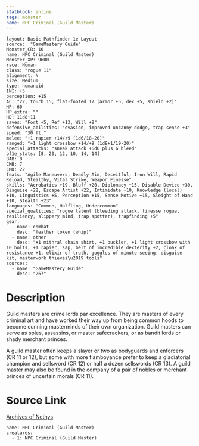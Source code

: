 ```yaml
---
statblock: inline
tags: monster
name: NPC Criminal (Guild Master)
---
```

```statblock
layout: Basic Pathfinder 1e Layout
source:  "GameMastery Guide"
Monster_CR: 10
name: NPC Criminal (Guild Master)
Monster_XP: 9600
race: Human
class: "rogue 11"
alignment: N
size: Medium
type: humanoid
INI: +5
perception: +15
AC: "22, touch 15, flat-footed 17 (armor +5, dex +5, shield +2)"
HP: 60
HP_extra: ""
HD: 11d8+11
saves: "Fort +5, Ref +13, Will +8"
defensive_abilities: "evasion, improved uncanny dodge, trap sense +3"
speed: "30 ft."
melee: "+1 rapier +14/+9 (1d6/18-20)"
ranged: "+1 light crossbow +14/+9 (1d8+1/19-20)"
special_attacks: "sneak attack +6d6 plus 6 bleed"
pf1e_stats: [8, 20, 12, 10, 14, 14]
BAB: 8
CMB: 7
CMD: 22
feats: "Agile Maneuvers, Deadly Aim, Deceitful, Iron Will, Rapid Reload, Stealthy, Vital Strike, Weapon Finesse"
skills: "Acrobatics +19, Bluff +20, Diplomacy +15, Disable Device +30, Disguise +22, Escape Artist +22, Intimidate +10, Knowledge (local) +10, Linguistics +5, Perception +15, Sense Motive +15, Sleight of Hand +10, Stealth +23"
languages: "Common, Halfling, Undercommon"
special_qualities: "rogue talent (bleeding attack, finesse rogue, resiliency, slippery mind, trap spotter), trapfinding +5"
gear:
  - name: combat
    desc: "feather token (whip)"
  - name: other
    desc: "+1 mithral chain shirt, +1 buckler, +1 light crossbow with 10 bolts, +1 rapier, sap, belt of incredible dexterity +2, cloak of resistance +1, elixir of truth, goggles of minute seeing, disguise kit, masterwork thieves\u2019 tools"
sources:
  - name: "GameMastery Guide"
    desc: "267"
```
# Description
Guild masters are crime lords par excellence. They are masters of every criminal art and have worked their way up from being common hoods to become cunning masterminds of their own organization. Guild masters can serve as spies, assassins, or master safecrackers, or as bandit lords or shady merchant princes.

A guild master often keeps a slayer or two as bodyguards and enforcers (CR 11 or 12), but some with more flamboyance prefer to keep a gladiatorial champion and sellsword (CR 12) or half a dozen sellswords (CR 13). A guild master may also be found in the company of a pair of nobles or merchant princes of uncertain morals (CR 11).
# Source Link
[Archives of Nethys](https://aonprd.com/NPCDisplay.aspx?ItemName=Criminal%20(Guild%20Master))
```encounter-table
name: NPC Criminal (Guild Master)
creatures:
  - 1: NPC Criminal (Guild Master)
```
